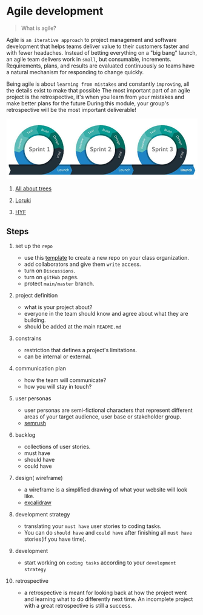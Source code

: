 # Agile development

> What is agile?

Agile is `an iterative approach` to project management and software development
that helps teams deliver value to their customers faster and with fewer
headaches. Instead of betting everything on a "big bang" launch, an agile team
delivers work in `small`, but consumable, increments. Requirements, plans, and
results are evaluated continuously so teams have a natural mechanism for
responding to change quickly.

Being agile is about `learning from mistakes` and constantly `improving`, all
the details exist to make that possible The most important part of an agile
project is the retrospective, it's when you learn from your mistakes and make
better plans for the future During this module, your group's retrospective will
be the most important deliverable!

![Agile](../assets/iterating-with-sprints.png)

1. [All about trees](../deliverables/all-about-trees/README.md)

2. [Loruki](../deliverables/loruki-rebuild.md)

3. [HYF](../deliverables/hyf-redesign.md)

## Steps

1. set up the `repo`

   - use this
     [template](https://github.com/HackYourFutureBelgium/template-html-css) to
     create a new repo on your class organization.
   - add collaborators and give them `write` access.
   - turn on `Discussions`.
   - turn on `gitHub` pages.
   - protect `main/master` branch.

2. project definition
   - what is your project about?
   - everyone in the team should know and agree about what they are building.
   - should be added at the main `README.md`
3. constrains
   - restriction that defines a project's limitations.
   - can be internal or external.
4. communication plan
   - how the team will communicate?
   - how you will stay in touch?
5. user personas
   - user personas are semi-fictional characters that represent different areas
     of your target audience, user base or stakeholder group.
   - [semrush](https://www.semrush.com/persona/new/)
6. backlog
   - collections of user stories.
   - must have
   - should have
   - could have
7. design( wireframe)
   - a wireframe is a simplified drawing of what your website will look like.
   - [excalidraw](https://excalidraw.com/)
8. development strategy
   - translating your `must have` user stories to coding tasks.
   - You can do `should have` and `could have` after finishing all `must have`
     stories(if you have time).
9. development
   - start working on `coding tasks` according to your `development strategy`
10. retrospective
    - a retrospective is meant for looking back at how the project went and
      learning what to do differently next time. An incomplete project with a
      great retrospective is still a success.
